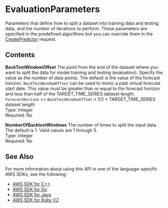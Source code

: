 # EvaluationParameters<a name="API_EvaluationParameters"></a>

Parameters that define how to split a dataset into training data and testing data, and the number of iterations to perform\. These parameters are specified in the predefined algorithms but you can override them in the [CreatePredictor](API_CreatePredictor.md) request\.

## Contents<a name="API_EvaluationParameters_Contents"></a>

 **BackTestWindowOffset**   <a name="forecast-Type-EvaluationParameters-BackTestWindowOffset"></a>
The point from the end of the dataset where you want to split the data for model training and testing \(evaluation\)\. Specify the value as the number of data points\. The default is the value of the forecast horizon\. `BackTestWindowOffset` can be used to mimic a past virtual forecast start date\. This value must be greater than or equal to the forecast horizon and less than half of the TARGET\_TIME\_SERIES dataset length\.  
 `ForecastHorizon` <= `BackTestWindowOffset` < 1/2 \* TARGET\_TIME\_SERIES dataset length  
Type: Integer  
Required: No

 **NumberOfBacktestWindows**   <a name="forecast-Type-EvaluationParameters-NumberOfBacktestWindows"></a>
The number of times to split the input data\. The default is 1\. Valid values are 1 through 5\.  
Type: Integer  
Required: No

## See Also<a name="API_EvaluationParameters_SeeAlso"></a>

For more information about using this API in one of the language\-specific AWS SDKs, see the following:
+  [AWS SDK for C\+\+](https://docs.aws.amazon.com/goto/SdkForCpp/forecast-2018-06-26/EvaluationParameters) 
+  [AWS SDK for Go](https://docs.aws.amazon.com/goto/SdkForGoV1/forecast-2018-06-26/EvaluationParameters) 
+  [AWS SDK for Java](https://docs.aws.amazon.com/goto/SdkForJava/forecast-2018-06-26/EvaluationParameters) 
+  [AWS SDK for Ruby V2](https://docs.aws.amazon.com/goto/SdkForRubyV2/forecast-2018-06-26/EvaluationParameters) 